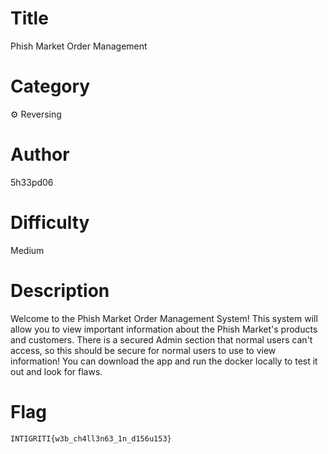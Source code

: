 # Title

Phish Market Order Management

# Category

⚙️ Reversing

# Author

5h33pd06

# Difficulty

Medium

# Description

Welcome to the Phish Market Order Management System! This system will allow you to view important information about the Phish Market's products and customers. There is a secured Admin section that normal users can't access, so this should be secure for normal users to use to view information! You can download the app and run the docker locally to test it out and look for flaws.

# Flag

`INTIGRITI{w3b_ch4ll3n63_1n_d156u153}`
